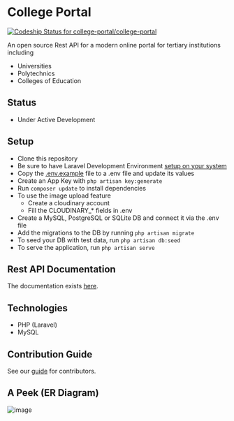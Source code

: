 # College Portal

[![Codeship Status for college-portal/college-portal](https://app.codeship.com/projects/9f257b40-6409-0136-9628-0a6e2570381d/status?branch=master)](https://app.codeship.com/projects/297074)

An open source Rest API for a modern online portal for tertiary institutions including

- Universities
- Polytechnics
- Colleges of Education

## Status

- Under Active Development

## Setup

- Clone this repository
- Be sure to have Laravel Development Environment [setup on your system](https://laravel.com/docs/5.6/installation)
- Copy the [.env.example](./.env.example) file to a .env file and update its values
- Create an App Key with `php artisan key:generate`
- Run `composer update` to install dependencies
- To use the image upload feature
  - Create a cloudinary account
  - Fill the CLOUDINARY_* fields in .env
- Create a MySQL, PostgreSQL or SQLite DB and connect it via the .env file
- Add the migrations to the DB by running `php artisan migrate`
- To seed your DB with test data, run `php artisan db:seed`
- To serve the application, run `php artisan serve`

## Rest API Documentation

The documentation exists [here](./public/docs/source/index.md).

## Technologies

- PHP (Laravel)
- MySQL

## Contribution Guide

See our [guide](./CONTRIBUTION.md) for contributors.

## A Peek (ER Diagram)

![image](https://user-images.githubusercontent.com/11996508/42410353-51531e14-81e0-11e8-8765-31dde6c18289.png)
